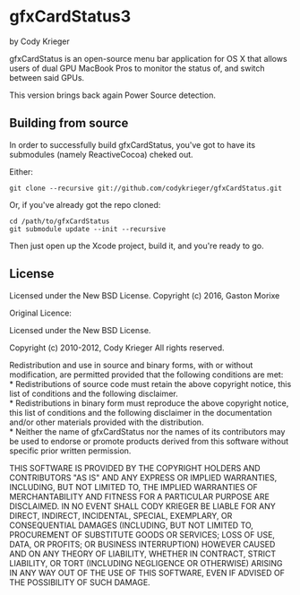 # gfxCardStatus3
by Cody Krieger

gfxCardStatus is an open-source menu bar application for OS X that allows users
of dual GPU MacBook Pros to monitor the status of, and switch between said GPUs.

This version brings back again Power Source detection.

## Building from source

In order to successfully build gfxCardStatus, you've got to have its submodules
(namely ReactiveCocoa) cheked out.

Either:

```
git clone --recursive git://github.com/codykrieger/gfxCardStatus.git
```

Or, if you've already got the repo cloned:

```
cd /path/to/gfxCardStatus
git submodule update --init --recursive
```

Then just open up the Xcode project, build it, and you're ready to go.

## License

Licensed under the New BSD License.
Copyright (c) 2016, Gaston Morixe


Original Licence:

Licensed under the New BSD License.

Copyright (c) 2010-2012, Cody Krieger
All rights reserved.

Redistribution and use in source and binary forms, with or without
modification, are permitted provided that the following conditions are met:  
    * Redistributions of source code must retain the above copyright
      notice, this list of conditions and the following disclaimer.  
    * Redistributions in binary form must reproduce the above copyright
      notice, this list of conditions and the following disclaimer in the
      documentation and/or other materials provided with the distribution.  
    * Neither the name of gfxCardStatus nor the
      names of its contributors may be used to endorse or promote products
      derived from this software without specific prior written permission.  

THIS SOFTWARE IS PROVIDED BY THE COPYRIGHT HOLDERS AND CONTRIBUTORS "AS IS" AND
ANY EXPRESS OR IMPLIED WARRANTIES, INCLUDING, BUT NOT LIMITED TO, THE IMPLIED
WARRANTIES OF MERCHANTABILITY AND FITNESS FOR A PARTICULAR PURPOSE ARE
DISCLAIMED. IN NO EVENT SHALL CODY KRIEGER BE LIABLE FOR ANY
DIRECT, INDIRECT, INCIDENTAL, SPECIAL, EXEMPLARY, OR CONSEQUENTIAL DAMAGES
(INCLUDING, BUT NOT LIMITED TO, PROCUREMENT OF SUBSTITUTE GOODS OR SERVICES;
LOSS OF USE, DATA, OR PROFITS; OR BUSINESS INTERRUPTION) HOWEVER CAUSED AND
ON ANY THEORY OF LIABILITY, WHETHER IN CONTRACT, STRICT LIABILITY, OR TORT
(INCLUDING NEGLIGENCE OR OTHERWISE) ARISING IN ANY WAY OUT OF THE USE OF THIS
SOFTWARE, EVEN IF ADVISED OF THE POSSIBILITY OF SUCH DAMAGE.
